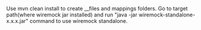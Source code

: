 Use mvn clean install to create __files and mappings folders.
Go to target path(where wiremock jar installed) and run "java -jar wiremock-standalone-x.x.x.jar" command to use wiremock standalone.
